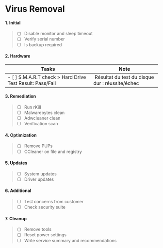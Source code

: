 # Virus Removal

#### 1. Initial
> - [ ] Disable monitor and sleep timeout
> - [ ] Verify serial number 
> - [ ] Is backup required

#### 2. Hardware
Tasks | Note
------------ | -------------
 - [ ] S.M.A.R.T check > Hard Drive Test Result: Pass/Fail | Résultat du test du disque dur : réussite/échec

#### 3. Remediation
> - [ ] Run rKill
> - [ ] Malwarebytes clean
> - [ ] Adwcleaner clean
> - [ ] Verification scan

#### 4. Optimization
> - [ ] Remove PUPs
> - [ ] CCleaner on file and registry

#### 5. Updates
> - [ ] System updates
> - [ ] Driver updates

#### 6. Additional
> - [ ] Test concerns from customer
> - [ ] Check security suite

#### 7. Cleanup
> - [ ] Remove tools
> - [ ] Reset power settings
> - [ ] Write service summary and recommendations
